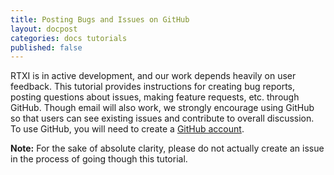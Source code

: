 ```yaml
---
title: Posting Bugs and Issues on GitHub
layout: docpost
categories: docs tutorials
published: false
---
```


RTXI is in active development, and our work depends heavily on user feedback. This tutorial provides instructions for creating bug reports, posting questions about issues, making feature requests, etc. through GitHub. Though email will also work, we strongly encourage using GitHub so that users can see existing issues and contribute to overall discussion. To use GitHub, you will need to create a [GitHub account](https://github.com/join).  

**Note:** For the sake of absolute clarity, please do not actually create an issue in the process of going though this tutorial.  


